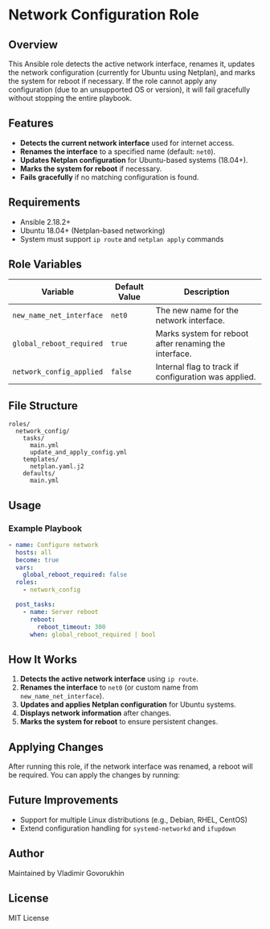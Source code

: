 # Network Configuration Role

## Overview
This Ansible role detects the active network interface, renames it, updates the network configuration (currently for Ubuntu using Netplan), and marks the system for reboot if necessary. If the role cannot apply any configuration (due to an unsupported OS or version), it will fail gracefully without stopping the entire playbook.

## Features
- **Detects the current network interface** used for internet access.
- **Renames the interface** to a specified name (default: `net0`).
- **Updates Netplan configuration** for Ubuntu-based systems (18.04+).
- **Marks the system for reboot** if necessary.
- **Fails gracefully** if no matching configuration is found.

## Requirements
- Ansible 2.18.2+
- Ubuntu 18.04+ (Netplan-based networking)
- System must support `ip route` and `netplan apply` commands

## Role Variables
| Variable | Default Value | Description |
|----------|---------------|-------------|
| `new_name_net_interface` | `net0` | The new name for the network interface. |
| `global_reboot_required` | `true` | Marks system for reboot after renaming the interface. |
| `network_config_applied` | `false` | Internal flag to track if configuration was applied. |


## File Structure
```
roles/
  network_config/
    tasks/
      main.yml
      update_and_apply_config.yml
    templates/
      netplan.yaml.j2
    defaults/
      main.yml
```

## Usage
### Example Playbook
```yaml
- name: Configure network
  hosts: all
  become: true
  vars:
    global_reboot_required: false
  roles:
    - network_config

  post_tasks:
    - name: Server reboot
      reboot:
        reboot_timeout: 300
      when: global_reboot_required | bool
```

## How It Works
1. **Detects the active network interface** using `ip route`.
2. **Renames the interface** to `net0` (or custom name from `new_name_net_interface`).
3. **Updates and applies Netplan configuration** for Ubuntu systems.
4. **Displays network information** after changes.
5. **Marks the system for reboot** to ensure persistent changes.

## Applying Changes
After running this role, if the network interface was renamed, a reboot will be required. You can apply the changes by running:

## Future Improvements
- Support for multiple Linux distributions (e.g., Debian, RHEL, CentOS)
- Extend configuration handling for `systemd-networkd` and `ifupdown`

## Author
Maintained by Vladimir Govorukhin

## License
MIT License
